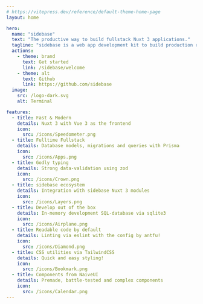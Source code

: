 ```yaml
---
# https://vitepress.dev/reference/default-theme-home-page
layout: home

hero:
  name: "sidebase"
  text: "The productive way to build fullstack Nuxt 3 applications."
  tagline: "sidebase is a web app development kit to build production ready fullstack apps quickly."
  actions:
    - theme: brand
      text: Get started
      link: /sidebase/welcome
    - theme: alt
      text: Github
      link: https://github.com/sidebase
  image:
    src: /logo-dark.svg
    alt: Terminal

features:
  - title: Fast & Modern
    details: Nuxt 3 with Vue 3 as the frontend
    icon:
      src: /icons/Speedometer.png
  - title: Fulltime Fullstack
    details: Database models, migrations and queries with Prisma
    icon:
      src: /icons/Apps.png
  - title: Godly typing
    details: Strong data-validation using zod
    icon:
      src: /icons/Crown.png
  - title: sidebase ecosystem
    details: Integration with sidebase Nuxt 3 modules
    icon:
      src: /icons/Layers.png
  - title: Develop out of the box
    details: In-memory development SQL-database via sqlite3
    icon:
      src: /icons/Airplane.png
  - title: Readable code by default
    details: Linting via eslint with the config by antfu!
    icon:
      src: /icons/Diamond.png
  - title: CSS utilities via TailwindCSS
    details: Quick and easy styling!
    icon:
      src: /icons/Bookmark.png
  - title: Components from NaiveUI
    details: Premade, battle-tested and complex components
    icon:
      src: /icons/Calendar.png
---
```

